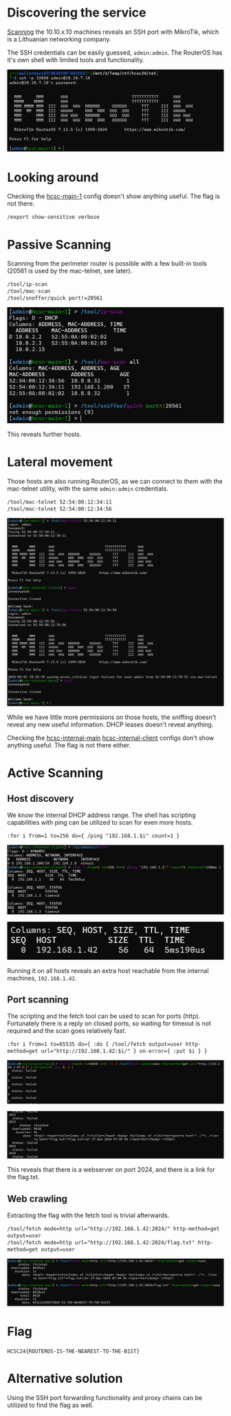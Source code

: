 # Discovering the service

[Scanning](../Scans/WRITEUP.md) the 10.10.x.10 machines reveals an SSH port with MikroTik, which is a Lithuanian networking company.

The SSH credentials can be easily guessed, `admin:admin`. The RouterOS has it's own shell with limited tools and functionality.

![](screenshots/1.png)

# Looking around

Checking the [hcsc-main-1](workdir/main-1.txt) config doesn't show anything useful. The flag is not there.

```
/export show-sensitive verbose
```

# Passive Scanning

Scanning from the perimeter router is possible with a few built-in tools (20561 is used by the mac-telnet, see later).

```
/tool/ip-scan
/tool/mac-scan
/tool/snoffer/quick port!=20561
```

![](screenshots/3.png)

This reveals further hosts. 

# Lateral movement

Those hosts are also running RouterOS, as we can connect to them with the mac-telnet utility, with the same `admin:admin` credentials.

```
/tool/mac-telnet 52:54:00:12:34:11
/tool/mac-telnet 52:54:00:12:34:56
```

![](screenshots/4.png)

While we have little more permissions on those hosts, the sniffing doesn't reveal any new useful information. DHCP leases doesn't reveal anything.


Checking the [hcsc-internal-main](workdir/internal-main.txt) [hcsc-internal-client](workdir/internal-client.txt) configs don't show anything useful. The flag is not there either. 


# Active Scanning

## Host discovery

We know the internal DHCP address range. The shell has scripting capabilities with ping can be utilized to scan for even more hosts.

```
:for i from=1 to=256 do={ /ping "192.168.1.$i" count=1 }
```
![](screenshots/5.png)

![](screenshots/6.png)

Running it on all hosts reveals an extra host reachable from the internal machines, `192.168.1.42`.

## Port scanning

The scripting and the fetch tool can be used to scan for ports (http). Fortunately there is a reply on closed ports, so waiting for timeout is not required and the scan goes relatively fast.

```
:for i from=1 to=65535 do={ :do { /tool/fetch output=user http-method=get url="http://192.168.1.42:$i/" } on-error={ :put $i } }
```

![](screenshots/9.png)

![](screenshots/10.png)

This reveals that there is a webserver on port 2024, and there is a link for the flag.txt.

## Web crawling

Extracting the flag with the fetch tool is trivial afterwards.

```
/tool/fetch mode=http url="http://192.168.1.42:2024/" http-method=get output=user
/tool/fetch mode=http url="http://192.168.1.42:2024/flag.txt" http-method=get output=user
```

![](screenshots/11.png)

# Flag

`HCSC24{ROUTEROS-IS-THE-NEAREST-TO-THE-B1ST}`

# Alternative solution

Using the SSH port forwarding functionality and proxy chains can be utilized to find the flag as well.